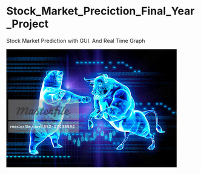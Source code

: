 # Stock_Market_Preciction_Final_Year_Project
Stock Market Prediction with GUI. And Real Time Graph 


![alt text](https://github.com/Niketanjha/Stock_Market_Preciction_Final_Year_Project/blob/master/852-07438594em-binary-code-over-glowing-fighting-bull-and-bear-stock-market-symbols.jpg)
